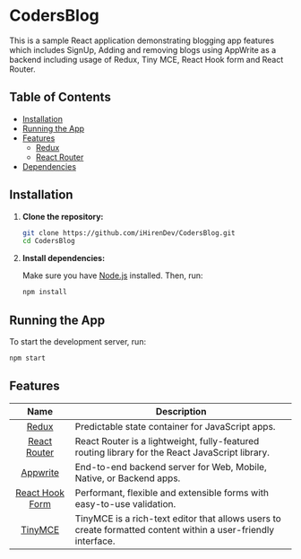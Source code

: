 # CodersBlog

This is a sample React application demonstrating blogging app features which includes SignUp, Adding and removing blogs using AppWrite as a backend including usage of Redux, Tiny MCE, React Hook form and React Router.

## Table of Contents

- [Installation](#installation)
- [Running the App](#running-the-app)
- [Features](#features)
  - [Redux](#redux)
  - [React Router](#react-router)
- [Dependencies](#dependencies)

## Installation

1. **Clone the repository:**

    ```bash
    git clone https://github.com/iHirenDev/CodersBlog.git 
    cd CodersBlog
    ```

2. **Install dependencies:**

    Make sure you have [Node.js](https://nodejs.org/) installed. Then, run:

    ```bash
    npm install
    ```

## Running the App

To start the development server, run:

```bash
npm start
```

## Features

| Name             | Description   |
| :-------------:|--------------|
| [Redux](https://nodejs.org/) | Predictable state container for JavaScript apps.  |
| [React Router](https://reactrouter.com/) | React Router is a lightweight, fully-featured routing library for the React JavaScript library.  |
| [Appwrite](https://appwrite.io/) | End-to-end backend server for Web, Mobile, Native, or Backend apps. |
| [React Hook Form](https://react-hook-form.com/) | Performant, flexible and extensible forms with easy-to-use validation. |
| [TinyMCE](https://www.tiny.cloud/) | TinyMCE is a rich-text editor that allows users to create formatted content within a user-friendly interface. |


